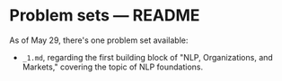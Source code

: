 # Problem sets — README

As of May 29, there's one problem set available:

- `_1.md`, regarding the first building block of "NLP, Organizations, and
   Markets," covering the topic of NLP foundations.